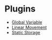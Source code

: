 # Plugins

-   [Global Variable](./global-variable/)
-   [Linear Movement](./linear-movement/)
-   [Static Storage](./static-storage/)
